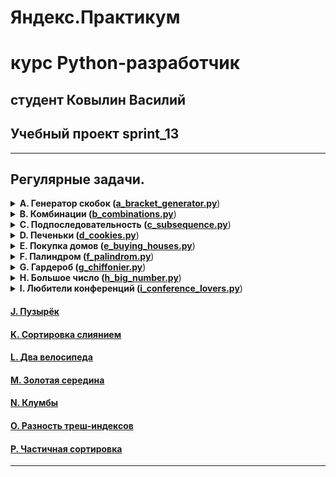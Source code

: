# Яндекс.Практикум

# курс Python-разработчик

## студент  Ковылин Василий

## Учебный проект sprint_13

***

<a name="start"></a>

## Регулярные задачи.

<details>
<summary>
<b>A. Генератор скобок (<a href="a_bracket_generator.py">a_bracket_generator.py</a></b>)
</summary>

#### Условие

Рита по поручению Тимофея наводит порядок в правильных скобочных последовательностях (ПСП), состоящих только из круглых скобок (). Для этого ей надо сгенерировать все ПСП длины 2n в алфавитном порядке —– алфавит состоит из ( и ) и открывающая скобка идёт раньше закрывающей.

Помогите Рите —– напишите программу, которая по заданному n выведет все ПСП в нужном порядке.

Рассмотрим второй пример. Надо вывести ПСП из четырёх символов. Таких всего две:

(())

()()

(()) идёт раньше ()(), так как первый символ у них одинаковый, а на второй позиции у первой ПСП стоит (, который идёт раньше ).

#### Формат ввода

На вход функция принимает n — целое число от 0 до 10.

#### Формат вывода

Функция должна напечатать все возможные скобочные последовательности заданной длины в алфавитном (лексикографическом) порядке.

#### Пример
<table><tbody>
  <tr>
    <td><b>Ввод</b></td>
    <td><b>Вывод</b></td>
  </tr>
  <tr>
    <td valign='top'>
      3<br>
      2<br>
    </td>
    <td valign='top'>
      ((()))  (()())  (())()  ()(())  ()()()<br>
      (())  ()()<br>
    </td>
  </tr>
</tbody></table>
</details>


<details>
<summary>
<b>B. Комбинации (<a href="b_combinations.py">b_combinations.py</a></b>)
</summary>

#### Условие
На клавиатуре старых мобильных телефонов каждой цифре соответствовало несколько букв. Примерно так:

2: 'abc',<br>
3: 'def',<br>
4: 'ghi',<br>
5: 'jkl',<br>
6: 'mno',<br>
7: 'pqrs',<br>
8: 'tuv',<br>
9: 'wxyz'

Вам известно в каком порядке были нажаты кнопки телефона, без учета повторов. Напечатайте все комбинации букв, которые можно набрать такой последовательностью нажатий.

#### Формат ввода
На вход подается строка, состоящая из цифр 2-9 включительно. Длина строки не превосходит 10 символов.

#### Формат вывода
Выведите все возможные комбинации букв через пробел.

#### Пример
<table><tbody>
  <tr>
    <td><b>Ввод</b></td>
    <td><b>Вывод</b></td>
  </tr>
  <tr>
    <td valign='top'>
      23<br>
      92<br>
    </td>
    <td valign='top'>
      ad ae af bd be bf cd ce cf<br>
      wa wb wc xa xb xc ya yb yc za zb zc<br>
    </td>
  </tr>
</tbody></table>
</details>

<details>
<summary>
<b>C. Подпоследовательность (<a href="c_subsequence.py">c_subsequence.py</a></b>)
</summary>

#### Условие
Гоша любит играть в игру «Подпоследовательность»: даны 2 строки, и нужно понять, является ли первая из них подпоследовательностью второй. Когда строки достаточно длинные, очень трудно получить ответ на этот вопрос, просто посмотрев на них. Помогите Гоше написать функцию, которая решает эту задачу.

#### Формат ввода
В первой строке записана строка s. Во второй —- строка t. Обе строки состоят из маленьких латинских букв, длины строк не превосходят 150000. Строки могут быть пустыми.

#### Формат вывода
Выведите True, если s является подпоследовательностью t, иначе —– False.


#### Пример
<table><tbody>
  <tr>
    <td><b>Ввод</b></td>
    <td><b>Вывод</b></td>
  </tr>
  <tr>
    <td valign='top'>
      abc<br>
      ahbgdcu<br><br>
      abcp<br>
      ahbgdcu<br>
    </td>
    <td valign='top'>
      <br>
      True<br><br>
      <br>
      False<br>
    </td>
  </tr>
</tbody></table>
</details>


<details>
<summary>
<b>D. Печеньки (<a href="d_cookies.py">d_cookies.py</a></b>)
</summary>

#### Условие
К Васе в гости пришли одноклассники. Его мама решила угостить ребят печеньем.

Но не всё так просто. Печенья могут быть разного размера. А у каждого ребёнка есть фактор жадности —– минимальный размер печенья, которое он возьмёт. Нужно выяснить, сколько ребят останутся довольными в лучшем случае, когда они действуют оптимально.

Каждый ребёнок может взять не больше одного печенья.

#### Формат ввода
В первой строке записано n —– количество детей.

Во второй —– n чисел, разделённых пробелом, каждое из которых –— фактор жадности ребёнка. Это натуральные числа, не превосходящие 1000.

В следующей строке записано число m –— количество печенек.

Далее —– m натуральных чисел, разделённых пробелом —– размеры печенек. Размеры печенек не превосходят 1000.

Оба числа n и m не превосходят 10000.

#### Формат вывода
Нужно вывести одно число –— количество детей, которые останутся довольными.


#### Пример
<table><tbody>
  <tr>
    <td><b>Ввод</b></td>
    <td><b>Вывод</b></td>
  </tr>
  <tr>
    <td valign='top'>
      2<br>
      1 2<br>
      3<br>
      2 1 3  <br><br>      
      3<br>
      2 1 3  <br>
      2<br>
      1 1<br>
    </td>
    <td valign='top'>
      2<br><br><br><br><br>
      1<br>
    </td>
  </tr>
</tbody></table>
</details>

<details>
<summary>
<b>E. Покупка домов (<a href="e_buying_houses.py">e_buying_houses.py</a></b>)
</summary>

#### Условие
Тимофей решил купить несколько домов на знаменитом среди разработчиков Алгосском архипелаге. Он нашёл n объявлений о продаже, где указана стоимость каждого дома в алгосских франках. А у Тимофея есть k франков. Помогите ему определить, какое наибольшее количество домов на Алгосах он сможет приобрести за эти деньги.

#### Формат ввода
В первой строке через пробел записаны натуральные числа n и k.

n — количество домов, которые рассматривает Тимофей, оно не превосходит 100000;

k — общий бюджет, не превосходит 100000;

В следующей строке через пробел записано n стоимостей домов. Каждое из чисел не превосходит 100000. Все стоимости — натуральные числа.

#### Формат вывода
Выведите одно число —– наибольшее количество домов, которое может купить Тимофей.

#### Пример
<table><tbody>
  <tr>
    <td><b>Ввод</b></td>
    <td><b>Вывод</b></td>
  </tr>
  <tr>
    <td valign='top'>
      3 300<br>
      999 999 999  <br><br>
      3 1000<br>
      350 999 200  <br>
    </td>
    <td valign='top'>
      0<br>
      <br><br>
      2<br>
    </td>
  </tr>
</tbody></table>
</details>


<details>
<summary>
<b>F. Палиндром (<a href="f_palindrom.py">f_palindrom.py</a></b>)
</summary>

#### Условие
Помогите Васе понять, будет ли фраза палиндромом. Учитываются только буквы и цифры, заглавные и строчные буквы считаются одинаковыми.

Решение должно работать за O(N), где N — длина строки на входе.


#### Формат ввода
В единственной строке записана фраза или слово. Буквы могут быть только латинские. Длина текста не превосходит 20000 символов.

Фраза может состоять из строчных и прописных латинских букв, цифр, знаков препинания.

В следующей строке через пробел записано n стоимостей домов. Каждое из чисел не превосходит 100000. Все стоимости — натуральные числа.

#### Формат вывода
Выведите «True», если фраза является палиндромом, и «False», если не является.

#### Пример
<table><tbody>
  <tr>
    <td><b>Ввод</b></td>
    <td><b>Вывод</b></td>
  </tr>
  <tr>
    <td valign='top'>
      A man, a plan, a canal: Panama<br><br>
      zo
    </td>
    <td valign='top'>
      True<br><br>
      False<br>
    </td>
  </tr>
</tbody></table>
</details>

<details>
<summary>
<b>G. Гардероб (<a href="g_chiffonier.py">g_chiffonier.py</a></b>)
</summary>

#### Условие
Рита решила оставить у себя одежду только трёх цветов: розового, жёлтого и малинового. После того как вещи других расцветок были убраны, Рита захотела отсортировать свой новый гардероб по цветам. Сначала должны идти вещи розового цвета, потом —– жёлтого, и в конце —– малинового. Помогите Рите справиться с этой задачей.

Примечание: попробуйте решить задачу за один проход по массиву!


#### Формат ввода
В первой строке задано количество предметов в гардеробе: n –— оно не превосходит 1000000. Во второй строке даётся массив, в котором указан цвет для каждого предмета. Розовый цвет обозначен 0, жёлтый —– 1, малиновый –— 2.

#### Формат вывода
Нужно вывести в строку через пробел цвета предметов в правильном порядке.


#### Пример
<table><tbody>
  <tr>
    <td><b>Ввод</b></td>
    <td><b>Вывод</b></td>
  </tr>
  <tr>
    <td valign='top'>
      7<br>
      0 2 1 2 0 0 1  <br><br>
      5<br>
      2 1 2 0 1      <br><br>
      6<br>
      2 1 1 2 0 2
    </td>
    <td valign='top'>
      <br>
      0 0 0 1 1 2 2<br><br><br>
      0 1 1 2 2<br><br><br>
      0 1 1 2 2 2<br><br><br>
    </td>
  </tr>
</tbody></table>
</details>

<details>
<summary>
<b>H. Большое число (<a href="h_big_number.py">h_big_number.py</a></b>)
</summary>

#### Условие
Вечером ребята решили поиграть в игру «Большое число».
Даны числа. Нужно определить, какое самое большое число можно из них составить.


#### Формат ввода
В первой строке записано n — количество чисел. Оно не превосходит 100.
Во второй строке через пробел записаны n неотрицательных чисел, каждое из которых не превосходит 1000.

#### Формат вывода
Нужно вывести самое большое число, которое можно составить из данных чисел.


#### Пример
<table><tbody>
  <tr>
    <td><b>Ввод</b></td>
    <td><b>Вывод</b></td>
  </tr>
  <tr>
    <td valign='top'>
      3<br>
      15 56 2  <br><br>
      3<br>
      1 783 2      <br><br>
      5<br>
      2 4 5 2 10
    </td>
    <td valign='top'>
      <br>
      56215<br><br><br>
      78321<br><br><br>
      542210<br><br><br>
    </td>
  </tr>
</tbody></table>
</details>

<details>
<summary>
<b>I. Любители конференций (<a href="i_conference_lovers.py">i_conference_lovers.py</a></b>)
</summary>

#### Условие
На IT-конференции присутствовали студенты из разных вузов со всей страны. Для каждого студента известен ID университета, в котором он учится.


#### Формат ввода
В первой строке дано количество студентов в списке —– n (1 ≤ n ≤ 15 000).

Во второй строке через пробел записаны n целых чисел —– ID вуза каждого студента. Каждое из чисел находится в диапазоне от 0 до 10 000.

В третьей строке записано одно число k.

#### Формат вывода
Выведите через пробел k ID вузов с максимальным числом участников. Они должны быть отсортированы по убыванию популярности (по количеству гостей от конкретного вуза). Если более одного вуза имеет одно и то же количество учащихся, то выводить их ID нужно в порядке возрастания.


#### Пример
<table><tbody>
  <tr>
    <td><b>Ввод</b></td>
    <td><b>Вывод</b></td>
  </tr>
  <tr>
    <td valign='top'>
      7<br>
      1 2 3 1 2 3 4<br>
      3<br><br>
      6<br>
      1 1 1 2 2 3<br>
      1<br><br>
    </td>
    <td valign='top'>
      <br><br>
      1 2 3<br><br><br><br>
      1<br><br><br>
    </td>
  </tr>
</tbody></table>
</details>

#### [J. Пузырёк](#Задача_10)

#### [K. Сортировка слиянием](#Задача_11)

#### [L. Два велосипеда](#Задача_12)

#### [M. Золотая середина](#Задача_13)

#### [N. Клумбы](#Задача_14)

#### [O. Разность треш-индексов](#Задача_15)

#### [P. Частичная сортировка](#Задача_16)

***
